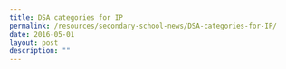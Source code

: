 ```yaml
---
title: DSA categories for IP
permalink: /resources/secondary-school-news/DSA-categories-for-IP/
date: 2016-05-01
layout: post
description: ""
---
```

